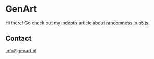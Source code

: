 # GenArt

Hi there! 
Go check out my indepth article about [randomness in p5.js](randomness/).


## Contact
info@genart.nl

